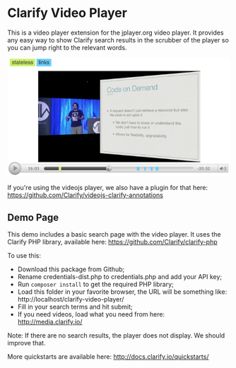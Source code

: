 Clarify Video Player
======================

This is a video player extension for the jplayer.org video player. It provides any easy way to show Clarify search results in the scrubber of the player so you can jump right to the relevant words.

![Sample Player](/docs/sample_player.png?raw=true "Sample Player")


If you're using the videojs player, we also have a plugin for that here: https://github.com/Clarify/videojs-clarify-annotations


Demo Page
---------

This demo includes a basic search page with the video player. It uses the Clarify PHP library, available here: https://github.com/Clarify/clarify-php

To use this:

*  Download this package from Github;
*  Rename credentials-dist.php to credentials.php and add your API key;
*  Run `` composer install `` to get the required PHP library;
*  Load this folder in your favorite browser, the URL will be something like: http://localhost/clarify-video-player/
*  Fill in your search terms and hit submit;
*  If you need videos, load what you need from here: http://media.clarify.io/

Note: If there are no search results, the player does not display. We should improve that.

More quickstarts are available here: http://docs.clarify.io/quickstarts/
